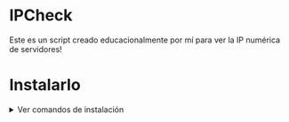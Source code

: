 # IPCheck
Este es un script creado educacionalmente por mí para ver la IP numérica de servidores!

# Instalarlo

<details>
  <summary>Ver comandos de instalación</summary>
  <p>

```bash
# Actualizar el paquete
apt update

# Actualizar e instalar paquetes
apt upgrade

# Instalar Node.js
pkg install nodejs

# Instalar Git
pkg install git

# Clonar el repositorio
git clone https://github.com/AlanYTT/IPCheck.git

# Navegar al directorio del repositorio
cd IPCheck

# Ejecutar el script
node IP.js
